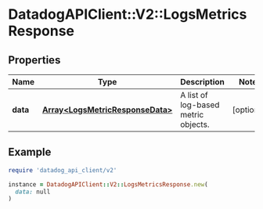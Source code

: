 # DatadogAPIClient::V2::LogsMetricsResponse

## Properties

| Name | Type | Description | Notes |
| ---- | ---- | ----------- | ----- |
| **data** | [**Array&lt;LogsMetricResponseData&gt;**](LogsMetricResponseData.md) | A list of log-based metric objects. | [optional] |

## Example

```ruby
require 'datadog_api_client/v2'

instance = DatadogAPIClient::V2::LogsMetricsResponse.new(
  data: null
)
```

